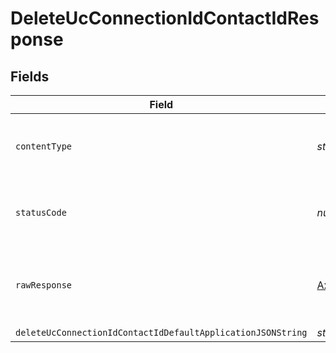 # DeleteUcConnectionIdContactIdResponse


## Fields

| Field                                                       | Type                                                        | Required                                                    | Description                                                 |
| ----------------------------------------------------------- | ----------------------------------------------------------- | ----------------------------------------------------------- | ----------------------------------------------------------- |
| `contentType`                                               | *string*                                                    | :heavy_check_mark:                                          | HTTP response content type for this operation               |
| `statusCode`                                                | *number*                                                    | :heavy_check_mark:                                          | HTTP response status code for this operation                |
| `rawResponse`                                               | [AxiosResponse](https://axios-http.com/docs/res_schema)     | :heavy_minus_sign:                                          | Raw HTTP response; suitable for custom response parsing     |
| `deleteUcConnectionIdContactIdDefaultApplicationJSONString` | *string*                                                    | :heavy_minus_sign:                                          | Successful                                                  |